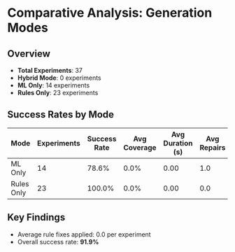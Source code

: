 # Comparative Analysis: Generation Modes

## Overview

- **Total Experiments**: 37
- **Hybrid Mode**: 0 experiments
- **ML Only**: 14 experiments
- **Rules Only**: 23 experiments

## Success Rates by Mode

| Mode | Experiments | Success Rate | Avg Coverage | Avg Duration (s) | Avg Repairs |
|------|-------------|--------------|--------------|------------------|-------------|
| ML Only | 14 | 78.6% | 0.0% | 0.00 | 1.0 |
| Rules Only | 23 | 100.0% | 0.0% | 0.00 | 0.0 |

## Key Findings

- Average rule fixes applied: 0.0 per experiment
- Overall success rate: **91.9%**
